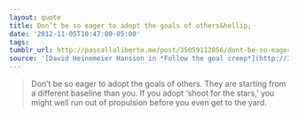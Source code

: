 ```yaml
---
layout: quote
title: Don’t be so eager to adopt the goals of others&hellip;
date: '2012-11-05T10:47:00-05:00'
tags: 
tumblr_url: http://pascallaliberte.me/post/35059112856/dont-be-so-eager-to-adopt-the-goals-of-others
source: '[David Heinemeier Hansson in *Follow the goal creep*](http://37signals.com/svn/posts/3304-follow-the-goal-creep)'
---
```

> Don’t be so eager to adopt the goals of others. They are starting from a different baseline than you. If you adopt &#8216;shoot for the stars,&#8217; you might well run out of propulsion before you even get to the yard.
